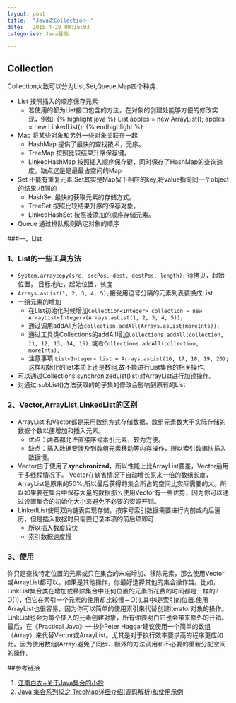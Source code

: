```yaml
---
layout: post
title:  "Java之Collection一"
date:   2015-4-29 09:16:03
categories: Java基础

---
```

## Collection
Collection大致可以分为List,Set,Queue,Map四个种类.

+ List 按照插入的顺序保存元素
	- 若使用的都为List接口包含的方法，在对象的创建处能够方便的修改实现，例如:
{% highlight java %}
List<Apple> apples = new ArrayList<Apple>();
apples = new LinkedList<Apple>();
{% endhighlight %}
+ Map 将某些对象和另外一些对象关联在一起
	- HashMap 提供了最快的查找技术，无序。
	- TreeMap  按照比较结果升序保存键。
	- LinkedHashMap 按照插入顺序保存键，同时保存了HashMap的查询速度。缺点这是是最最占空间的Map
+ Set 不能有重复元素,Set其实是Map留下相应的key,将value指向同一个object的结果.相同的
	- HashSet 最快的获取元素的存储方式。
	- TreeSet 按照比较结果升序的保存对象。
	- LinkedHashSet 按照被添加的顺序存储元素。 
+ Queue	通过排队规则确定对象的顺序


###一、List


### 1、List的一些工具方法
- `System.arraycopy(src, srcPos, dest, destPos, length);` 待拷贝，起始位置， 目标地址，起始位置，长度
- `Arrays.asList(1, 2, 3, 4, 5);`接受用逗号分隔的元素列表装换成List
- 一组元素的增加
	+  在List初始化时候增加`Collection<Integer> collection = new ArrayList<Integer>(Arrays.asList(1, 2, 3, 4, 5));`
	+  通过调用addAll方法`collection.addAll(Arrays.asList(moreInts));`
	+  通过工具类Collections的addAll增加`Collections.addAll(collection, 11, 12, 13, 14, 15);`或者`Collections.addAll(collection, moreInts);`
	+  注意事项:`List<Integer> list = Arrays.asList(16, 17, 18, 19, 20);`这样初始化的list本质上还是数组,故不能进行List集合的相关操作.
- 可以通过Collections.synchronizedList(list)对ArrayList进行加锁操作。
- 对通过.subList()方法获取的的子集的修改会影响到原有的List



### 2、Vector,ArrayList,LinkedList的区别

- ArrayList 和Vector都是采用数组方式存储数据，数组元素数大于实际存储的数据个数以便增加和插入元素。
	+ 优点：两者都允许直接序号索引元素，较为方便。
	+ 缺点：插入数据要涉及到数组元素移动等内存操作，所以索引数据快插入数据慢。
- Vector由于使用了**synchronized**，所以性能上比ArrayList要差，Vector适用于多线程情况下。 Vector在缺省情况下自动增长原来一倍的数组长度，ArrayList是原来的50%,所以最后获得的集合所占的空间比实际需要的大。所以如果要在集合中保存大量的数据那么使用Vector有一些优势，因为你可以通过设置集合的初始化大小来避免不必要的资源开销。
- LinkedList使用双向链表实现存储，按序号索引数据需要进行向前或向后遍历，但是插入数据时只需要记录本项的前后项即可
	+ 所以插入数度较快
	+ 索引数据速度慢

### 3、使用
你只是查找特定位置的元素或只在集合的末端增加、移除元素，那么使用Vector或ArrayList都可以。如果是其他操作，你最好选择其他的集合操作类。比如，LinkList集合类在增加或移除集合中任何位置的元素所花费的时间都是一样的?O(1)，但它在索引一个元素的使用却比较慢－O(i),其中i是索引的位置.使用ArrayList也很容易，因为你可以简单的使用索引来代替创建iterator对象的操作。LinkList也会为每个插入的元素创建对象，所有你要明白它也会带来额外的开销。
最后，在《Practical Java》一书中Peter Haggar建议使用一个简单的数组（Array）来代替Vector或ArrayList。尤其是对于执行效率要求高的程序更应如此。因为使用数组(Array)避免了同步、额外的方法调用和不必要的重新分配空间的操作。



##参考链接

1. [江南白衣~关于Java集合的小抄](http://calvin1978.blogcn.com/articles/collection.html)
2. [Java 集合系列12之 TreeMap详细介绍(源码解析)和使用示例](http://www.cnblogs.com/skywang12345/p/3310928.html)
